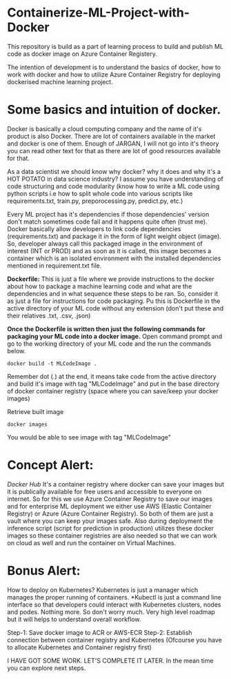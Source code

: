 # Containerize-ML-Project-with-Docker
This repository is build as a part of learning process to build and publish ML code as docker image on Azure Container Registery.

The intention of development is to understand the basics of docker, how to work with docker and how to utilize Azure Container Registry for deploying dockerised machine learning project.

# Some basics and intuition of docker.
Docker is basically a cloud computing company and the name of it's product is also Docker. There are lot of containers available in the market and docker is one of them. Enough of JARGAN, I will not go into it's theory you can read other text for that as there are lot of good resources available for that.

As a data scientist we should know why docker? why it does and why it's a HOT POTATO in data science industry? 
I assume you have understanding of code structuring and code modularity (know how to write a ML code using python scripts i.e how to split whole code into various scripts like requirements.txt, train.py, preporocessing.py, predict.py, etc.)

Every ML project has it's dependencies if those dependencies' version don't match sometimes code fail and it happens quite often (trust me). Docker basically allow developers to link code dependencies (requirements.txt) and package it in the form of light weight object (image). So, developer always call this packaged image in the environment of interest (INT or PROD) and as soon as it is called, this image becomes a container which is an isolated environment with the installed dependencies mentioned in requirement.txt file.

**Dockerfile:** This is just a file where we provide instructions to the docker about how to package a machine learning code and what are the dependencies and in what sequence these steps to be ran. So, consider it as just a file for instructions for code packaging. Pu this is Dockerfile in the active directory of your ML code without any extension (don't put these and their relatives .txt, .csv, .json)

**Once the Dockerfile is written then just the following commands for packaging your ML code into a docker image.**
Open command prompt and go to the working directory of your ML code and the run the commands below.

```
docker build -t MLCodeImage .
```
Remember dot (.) at the end, it means take code from the active directory and build it's image with tag "MLCodeImage" and put in the base directory of docker container registry (space where you can save/keep your docker images)

Retrieve built image
```
docker images
```
You would be able to see image with tag "MLCodeImage"

# Concept Alert:
*Docker Hub* It's a container registry where docker can save your images but it is publically available for free users and accessible to everyone on internet. So for this we use
Azure Container Registry to save our images and for enterprise ML deployment we either use AWS (Elastic Container Registry) or Azure (Azure Container Registry). So both of them are just a vault where you can keep your images safe. Also during deployment the inference script (script for prediction in production) utilizes these docker images so these container registries are also needed so that we can work on cloud as well and run the container on Virtual Machines.

# Bonus Alert:
How to deploy on Kubernetes? Kubernetes is just a manager which manages the proper running of containers.
*Kubectl is just a command line interface so that developers could interact with Kubernetes clusters, nodes and podes. Nothing more. So don't worry much.
Very high level roadmap but it will helps to understand overall workflow.

Step-1: Save docker image to ACR or AWS-ECR
Step-2: Establish connection between container registry and Kubernetes (Ofcourse you have to allocate Kubernetes and Container registry first)

I HAVE GOT SOME WORK. LET'S COMPLETE IT LATER.
In the mean time you can explore next steps.

